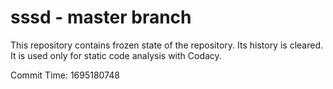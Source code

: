 # sssd - master branch

This repository contains frozen state of the repository.
Its history is cleared. It is used only for static code
analysis with Codacy.

Commit Time: 1695180748